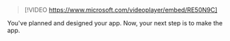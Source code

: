 > [!VIDEO https://www.microsoft.com/videoplayer/embed/RE50N9C]

You've planned and designed your app. Now, your next step is to make the app.
